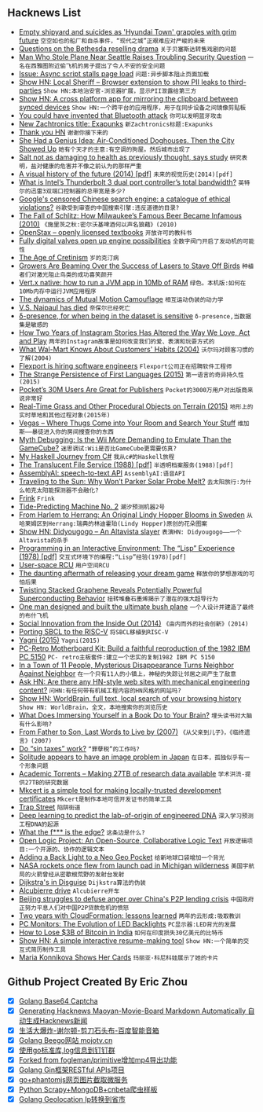 ## Hacknews List


- [Empty shipyard and suicides as &#39;Hyundai Town&#39; grapples with grim future](https://www.reuters.com/article/us-southkorea-hyundaitown/empty-shipyard-and-suicides-as-hyundai-town-grapples-with-grim-future-idUSKBN1KX0UT)  `空空如也的船厂和自杀事件，“现代之城”正艰难应对严峻的未来`
- [Questions on the Bethesda reselling drama](https://www.meganwalker.me.uk/2018/08/questions-on-the-bethesda-reselling-drama/)  `关于贝塞斯达转售戏剧的问题`
- [Man Who Stole Plane Near Seattle Raises Troubling Security Question](https://www.nytimes.com/2018/08/11/us/seatac-stolen-plane-richard-b-russell.html)  `一名在西雅图附近偷飞机的男子提出了令人不安的安全问题`
- [Issue: Async script stalls page load](https://git.habd.as/comfusion/fractal-forest/issues/4)  `问题:异步脚本阻止页面加载`
- [Show HN: Local Sheriff – Browser extension to show PII leaks to third-parties](https://github.com/cliqz-oss/local-sheriff)  `Show HN:本地治安官-浏览器扩展，显示PII泄露给第三方`
- [Show HN: A cross platform app for mirroring the clipboard between synced devices](https://github.com/tiagovtristao/clipmir-desktop)  `Show HN:一个跨平台的应用程序，用于在同步设备之间镜像剪贴板`
- [You could have invented that Bluetooth attack](https://blog.trailofbits.com/2018/08/01/bluetooth-invalid-curve-points/)  `你可以发明蓝牙攻击`
- [New Zachtronics title: Exapunks](http://www.zachtronics.com/exapunks/)  `新Zachtronics标题:Exapunks`
- [Thank you HN](item?id=17745688)  `谢谢你接下来的`
- [She Had a Genius Idea: Air-Conditioned Doghouses. Then the City Showed Up](https://www.nytimes.com/2018/08/12/nyregion/brooklyn-dog-doghouse-air-conditioned.html)  `她有个天才的主意:有空调的狗屋。然后城市出现了`
- [Salt not as damaging to health as previously thought, says study](https://www.theguardian.com/science/2018/aug/09/salt-not-as-damaging-to-health-as-previously-thought-says-study)  `研究表明，盐对健康的危害并不像之前认为的那样严重`
- [A visual history of the future (2014) [pdf]](https://assets.publishing.service.gov.uk/government/uploads/system/uploads/attachment_data/file/360814/14-814-future-cities-visual-history.pdf)  `未来的视觉历史(2014)[pdf]`
- [What is Intel’s Thunderbolt 3 dual port controller’s total bandwidth?](https://communities.intel.com/message/560462)  `英特尔的迅雷3双端口控制器的总带宽是多少?`
- [Google&#39;s censored Chinese search engine: a catalogue of ethical violations?](https://theconversation.com/googles-censored-chinese-search-engine-a-catalogue-of-ethical-violations-101046)  `谷歌受到审查的中国搜索引擎:违反道德的目录?`
- [The Fall of Schlitz: How Milwaukee’s Famous Beer Became Infamous (2010)](https://beerconnoisseur.com/articles/how-milwaukees-famous-beer-became-infamous)  `《施里茨之秋:密尔沃基啤酒何以声名狼藉》(2010)`
- [OpenStax – openly licensed textbooks](https://openstax.org/)  `开放许可的教科书`
- [Fully digital valves open up engine possibilities](https://newatlas.com/camcon-digital-iva-valve-system/55827/)  `全数字阀门开启了发动机的可能性`
- [The Age of Cretinism](http://www.openthemagazine.com/article/essay/the-age-of-cretinism)  `岁的克汀病`
- [Growers Are Beaming Over the Success of Lasers to Stave Off Birds](https://www.npr.org/sections/thesalt/2018/08/12/633065620/growers-are-beaming-over-the-success-of-lasers-to-stave-off-thieving-birds)  `种植者们对激光阻止鸟类的成功喜笑颜开`
- [Vert.x native: how to run a JVM app in 10Mb of RAM](https://www.jetdrone.xyz/2018/08/10/Vertx-native-image-10mb.html)  `绿色。本机版:如何在10Mb内存中运行JVM应用程序`
- [The dynamics of Mutual Motion Camouflage](https://www.sciencedirect.com/science/article/pii/S016769111200120X)  `相互运动伪装的动力学`
- [V.S. Naipaul has died](https://www.nytimes.com/2018/08/11/obituaries/vs-naipaul-dead-author-nobel-prize.html)  `奈保尔已经死亡`
- [δ-presence, for when being in the dataset is sensitive](https://desfontain.es/privacy/delta-presence.html)  `δ-presence,当数据集是敏感的`
- [How Two Years of Instagram Stories Has Altered the Way We Love, Act and Play](https://www.esquire.com/uk/culture/a22588567/how-two-years-of-instagram-stories-has-altered-the-way-we-love-act-and-play/)  `两年的Instagram故事是如何改变我们的爱、表演和玩耍方式的`
- [What Wal-Mart Knows About Customers&#39; Habits (2004)](https://www.nytimes.com/2004/11/14/business/yourmoney/what-walmart-knows-about-customers-habits.html)  `沃尔玛对顾客习惯的了解(2004)`
- [Flexport is hiring software engineers](https://www.flexport.com/careers/department/engineering)  `Flexport公司正在招聘软件工程师`
- [The Strange Persistence of First Languages (2015)](http://nautil.us/issue/30/identity/the-strange-persistence-of-first-languages)  `第一语言的奇异持久性(2015)`
- [Pocket’s 30M Users Are Great for Publishers](https://www.bloomberg.com/news/articles/2018-08-09/pocket-s-30-million-users-are-great-for-publishers)  `Pocket的3000万用户对出版商来说非常好`
- [Real-Time Grass and Other Procedural Objects on Terrain (2015)](http://jcgt.org/published/0004/01/02/)  `地形上的实时草地和其他过程对象(2015年)`
- [Vegas – Where Thugs Come into Your Room and Search Your Stuff](https://www.secjuice.com/defcon-hotel-security-fiasco/amp/)  `维加斯——暴徒进入你的房间搜查你的东西`
- [Myth Debugging: Is the Wii More Demanding to Emulate Than the GameCube?](https://dolphin-emu.org/blog/2018/07/21/myth-debugging-wii-more-demanding-emulate-gamecube/)  `迷思调试:Wii是否比GameCube更需要仿真?`
- [My Haskell Journey from C#](http://cvlad.info/haskell/)  `我从c#的Haskell旅程`
- [The Translucent File Service (1988) [pdf]](http://mcvoy.com/lm/papers/SunOS.tfs.pdf)  `半透明档案服务(1988)[pdf]`
- [AssemblyAI: speech-to-text API](http://assemblyai.com)  `AssemblyAI:语音API`
- [Traveling to the Sun: Why Won’t Parker Solar Probe Melt?](https://www.nasa.gov/feature/goddard/2018/traveling-to-the-sun-why-won-t-parker-solar-probe-melt)  `去太阳旅行:为什么帕克太阳能探测器不会融化?`
- [Frink](https://frinklang.org/)  `Frink`
- [Tide-Predicting Machine No. 2](https://en.wikipedia.org/wiki/Tide-Predicting_Machine_No._2)  `潮汐预测机器2号`
- [From Harlem to Herrang: An Original Lindy Hopper Blooms in Sweden](https://www.nytimes.com/2018/08/10/arts/dance/lindy-hop-herrang-norma-miller.html)  `从哈莱姆区到Herrang:瑞典的林迪霍珀(Lindy Hopper)原创的花朵图案`
- [Show HN: Didyougogo – An Altavista slayer](http://didyougogo.com/blog/didyougogo.html)  `表演HN: Didyougogo——一个Altavista的杀手`
- [Programming in an Interactive Environment: The “Lisp” Experience (1978) [pdf]](http://www.softwarepreservation.org/projects/interactive_c/bib/Sandewall-1978.pdf)  `交互式环境下的编程:“Lisp”经验(1978)[pdf]`
- [User-space RCU](https://lwn.net/Articles/573424/)  `用户空间RCU`
- [The daunting aftermath of releasing your dream game](https://www.pcgamer.com/the-daunting-aftermath-of-releasing-your-dream-game-as-told-by-the-devs-of-stardew-valley-owlboy-and-more/)  `释放你的梦想游戏的可怕后果`
- [Twisting Stacked Graphene Reveals Potentially Powerful Superconducting Behavior](https://gizmodo.com/magic-twist-in-stacked-graphene-reveals-potentially-pow-1823529900)  `扭转堆叠石墨烯揭示了潜在的强大超导行为`
- [One man designed and built the ultimate bush plane](https://arstechnica.com/cars/2018/08/one-man-designed-and-built-the-ultimate-bush-plane/)  `一个人设计并建造了最终的布什飞机`
- [Social Innovation from the Inside Out (2014)](https://ssir.org/articles/entry/social_innovation_from_the_inside_out)  `《由内而外的社会创新》(2014)`
- [Porting SBCL to the RISC-V](http://christophe.rhodes.io/notes/blog/posts/2018/beginning_an_sbcl_port/)  `将SBCL移植到RISC-V`
- [Yagni (2015)](https://martinfowler.com/bliki/Yagni.html)  `Yagni(2015)`
- [PC-Retro Motherboard Kit: Build a faithful reproduction of the 1982 IBM PC 5150](http://www.mtmscientific.com/pc-retro.html)  `PC- retro主板套件:建立一个忠实的复制1982 IBM PC 5150`
- [In a Town of 11 People, Mysterious Disappearance Turns Neighbor Against Neighbor](https://www.nytimes.com/2018/08/11/world/australia/larrimah-mystery.html)  `在一个只有11人的小镇上，神秘的失踪让邻居之间产生了敌意`
- [Ask HN: Are there any HN-style web sites with mechanical engineering content?](item?id=17747629)  `问HN:有任何带有机械工程内容的HN风格的网站吗?`
- [Show HN: WorldBrain, full text, local search of your browsing history](https://worldbrain.io/#)  `Show HN: WorldBrain，全文，本地搜索你的浏览历史`
- [What Does Immersing Yourself in a Book Do to Your Brain?](https://lithub.com/what-does-immersing-yourself-in-a-book-do-to-your-brain/)  `埋头读书对大脑有什么影响?`
- [From Father to Son, Last Words to Live by (2007)](https://www.nytimes.com/2007/01/01/us/01charles.html)  `《从父亲到儿子》，《临终遗言》(2007)`
- [Do “sin taxes” work?](https://www.economist.com/the-economist-explains/2018/08/10/do-sin-taxes-work)  `“罪孽税”的工作吗?`
- [Solitude appears to have an image problem in Japan](https://www.japantimes.co.jp/news/2018/08/11/national/media-national/solitude-appears-image-problem-japan/)  `在日本，孤独似乎有一个形象问题`
- [Academic Torrents – Making 27TB of research data available](http://academictorrents.com/)  `学术洪流-提供27TB的研究数据`
- [Mkcert is a simple tool for making locally-trusted development certificates](https://github.com/FiloSottile/mkcert)  `Mkcert是制作本地可信开发证书的简单工具`
- [Trap Street](https://en.wikipedia.org/wiki/Trap_street)  `陷阱街道`
- [Deep learning to predict the lab-of-origin of engineered DNA](https://www.nature.com/articles/s41467-018-05378-z)  `深入学习预测工程DNA的起源`
- [What the f*** is the edge?](https://arcentry.com/blog/what-the-f-is-the-edge/)  `这条边是什么?`
- [Open Logic Project: An Open-Source, Collaborative Logic Text](http://openlogicproject.org/)  `开放逻辑项目:一个开源的、协作的逻辑文本`
- [Adding a Back Light to a Neo Geo Pocket](https://www.igorkromin.net/index.php/2018/08/12/adding-a-back-light-to-a-neo-geo-pocket-not-color/)  `给新地球口袋增加一个背光`
- [NASA rockets once flew from launch pad in Michigan wilderness](https://www.mlive.com/news/index.ssf/2018/08/rockets_once_flew_at_launch_pa.html)  `美国宇航局的火箭曾经从密歇根荒野的发射台发射`
- [Dijkstra&#39;s in Disguise](https://blog.evjang.com/2018/08/dijkstras.html)  `Dijkstra算法的伪装`
- [Alcubierre drive](https://en.wikipedia.org/wiki/Alcubierre_drive)  `Alcubierre开车`
- [Beijing struggles to defuse anger over China&#39;s P2P lending crisis](https://www.reuters.com/article/us-china-lenders-p2p-insight/beijing-struggles-to-defuse-anger-over-chinas-p2p-lending-crisis-idUSKBN1KX077)  `中国政府正努力平息人们对中国P2P贷款危机的愤怒`
- [Two years with CloudFormation: lessons learned](https://sanderknape.com/2018/08/two-years-with-cloudformation-lessons-learned/)  `两年的云形成:吸取教训`
- [PC Monitors: The Evolution of LED Backlights](https://pcmonitors.info/articles/the-evolution-of-led-backlights/)  `PC显示器:LED背光的发展`
- [How to Lose $3B of Bitcoin in India](https://www.bloomberg.com/news/articles/2018-08-09/cryptokidnapping-or-how-to-lose-3-billion-of-bitcoin-in-india)  `如何在印度损失30亿美元的比特币`
- [Show HN: A simple interactive resume-making tool](https://danplisetsky.github.io/resume-maker/)  `Show HN:一个简单的交互式简历制作工具`
- [Maria Konnikova Shows Her Cards](https://www.nytimes.com/2018/08/10/science/maria-konnikova-poker.html)  `玛丽亚·科尼科娃展示了她的卡片`

## Github Project Created By Eric Zhou

- [x] [Golang Base64 Captcha](https://github.com/mojocn/base64Captcha)
- [x] [Generating Hacknews Maoyan-Movie-Board Markdown Automatically 自动生成Hacknews新闻](https://github.com/dejavuzhou/md-genie)
- [x] [生活大爆炸-谢尔顿-剪刀石头布-百度智能音箱](https://github.com/mojocn/dueros-bang-game)
- [x] [Golang Beego网站 mojotv.cn](https://github.com/mojocn/www.mojotv.cn)
- [x] [使用go标准库,log信息到钉钉群](https://github.com/mojocn/dooger)
- [x] [Forked from fogleman/primitive增加mp4导出功能](https://github.com/mojocn/primitive)
- [x] [Golang Gin框架RESTful APIs项目](https://github.com/JJJJJJJerk/ezier-golang-web-api-framework)
- [x] [go+phantomjs网页图片截取微服务](https://github.com/mojocn/screen_shot)
- [x] [Python Scrapy+MongoDB+cnbeta爬虫样板](https://github.com/mojocn/scrapy_mongodb_boilerplate_cnbeta)
- [x] [Golang Geolocation Ip转换到省市](https://github.com/mojocn/ip2location)